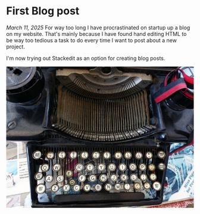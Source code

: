 ﻿# First Blog post
*March 11, 2025*
For way too long I have procrastinated on startup up a blog on my website. That's mainly because I have found hand editing HTML to be way too tedious a task to do every time I want to post about a new project. 

I'm now trying out Stackedit as an option for creating blog posts. 

![a vintage typewriter missing a key](https://raw.githubusercontent.com/emilyvelasco/emilyvelasco.github.io/refs/heads/main/blog/blogimages/vintage-typewriter-1448733956xFa.jpg)
